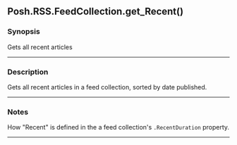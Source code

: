 Posh.RSS.FeedCollection.get_Recent()
------------------------------------

### Synopsis
Gets all recent articles

---

### Description

Gets all recent articles in a feed collection, sorted by date published.

---

### Notes
How "Recent" is defined in the a feed collection's `.RecentDuration` property.

---
